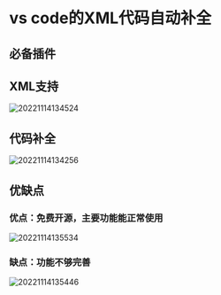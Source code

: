 # vs code的XML代码自动补全

## 必备插件

## XML支持

![20221114134524](https://cdn.jsdelivr.net/gh/ln18520340281/PicGo@master/20221114134524.png)

## 代码补全

![20221114134256](https://cdn.jsdelivr.net/gh/ln18520340281/PicGo@master/20221114134256.png)

## 优缺点

### 优点：免费开源，主要功能能正常使用

![20221114135534](https://cdn.jsdelivr.net/gh/ln18520340281/PicGo@master/20221114135534.png)

### 缺点：功能不够完善

![20221114135446](https://cdn.jsdelivr.net/gh/ln18520340281/PicGo@master/20221114135446.png)
